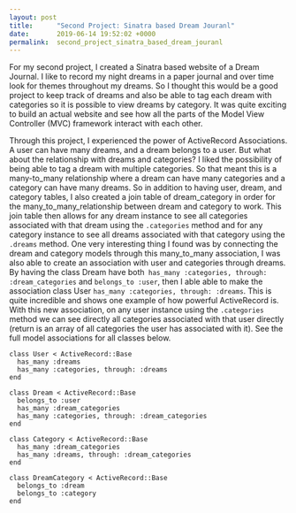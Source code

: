 ```yaml
---
layout: post
title:      "Second Project: Sinatra based Dream Jouranl"
date:       2019-06-14 19:52:02 +0000
permalink:  second_project_sinatra_based_dream_jouranl
---
```



For my second project, I created a Sinatra based website of a Dream Journal. I like to record my night dreams in a paper journal and over time look for themes throughout my dreams. So I thought this would be a good project to keep track of dreams and also be able to tag each dream with categories so it is possible to view dreams by category. It was quite exciting to build an actual website and see how all the parts of the Model View Controller (MVC) framework interact with each other.

Through this project, I experienced the power of ActiveRecord Associations. A user can have many dreams, and a dream belongs to a user. But what about the relationship with dreams and categories? I liked the possibility of being able to tag a dream with multiple categories. So that meant this is a many-to_many relationship where a dream can have many categories and a category can have many dreams. So in addition to having user, dream, and category tables, I also created a join table of dream_category in order for the many_to_many_relationship between dream and category to work. This join table then allows for any dream instance to see all categories associated with that dream using the `.categories` method and for any category instance to see all dreams associated with that category using the `.dreams` method. One very interesting thing I found was by connecting the dream and category models through this many_to_many association, I was also able to create an association with user and categories through dreams. By having the class Dream have both` has_many :categories, through: :dream_categories` and `belongs_to :user`, then I able able to make the association class User `has_many :categories, through: :dreams`. This is quite incredible and shows one example of how powerful ActiveRecord is. With this new association, on any user instance using the `.categories` method we can see directly all categories associated with that user directly (return is an array of all categories the user has associated with it). See the full model associations for all classes below.

```
class User < ActiveRecord::Base
  has_many :dreams
  has_many :categories, through: :dreams
end

class Dream < ActiveRecord::Base
  belongs_to :user
  has_many :dream_categories
  has_many :categories, through: :dream_categories
end

class Category < ActiveRecord::Base
  has_many :dream_categories
  has_many :dreams, through: :dream_categories
end

class DreamCategory < ActiveRecord::Base
  belongs_to :dream
  belongs_to :category
end
```

